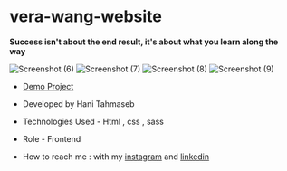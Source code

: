 # vera-wang-website
**Success isn't about the end result, it's about what you learn along the way**

![Screenshot (6)](https://github.com/haniehtahmaseb/vera-wang-website/assets/155815327/ff4663e4-9131-4352-a9f2-eb514a554220)
![Screenshot (7)](https://github.com/haniehtahmaseb/vera-wang-website/assets/155815327/9e957248-24cb-4eec-a100-ec54673c7383)
![Screenshot (8)](https://github.com/haniehtahmaseb/vera-wang-website/assets/155815327/fb6c572f-66c4-4fbd-90bc-8f387827ee4f)
![Screenshot (9)](https://github.com/haniehtahmaseb/vera-wang-website/assets/155815327/b19bad18-03b2-4d69-8804-fb22413cad28)

- [Demo Project]()

- Developed by Hani Tahmaseb

- Technologies Used - Html , css , sass

- Role - Frontend

- How to reach me : with my [instagram](https://instagram.com/haniehtahmaseb) and [linkedin](https://linkedin.com/in/hani-tahmaseb-a52212212)


